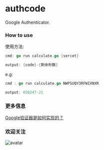 # authcode
Google Authenticator.

### How to use

使用方法:
```go
cmd: go run calculate.go {sercet}

output: {code}-{剩余秒数}
```

e.g:
```go
cmd : go run calculate.go NWPSUQY3RFWIXNXR

output: 050247-21
```

### 更多信息
[Google验证器是如何实现的？](https://mp.weixin.qq.com/s/huZC7tQcqxGQkq57c0sBqA)

### 欢迎关注
![avatar](https://github.com/xiaoxuz/fql/blob/master/wechat.jpg)
